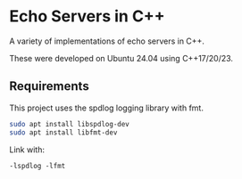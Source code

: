 # Echo Servers in C++

A variety of implementations of echo servers in C++.

These were developed on Ubuntu 24.04 using C++17/20/23.

## Requirements

This project uses the spdlog logging library with fmt.

```bash
sudo apt install libspdlog-dev
sudo apt install libfmt-dev
```

Link with:

```
-lspdlog -lfmt
```
